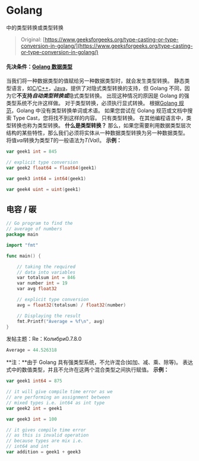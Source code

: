 # Golang

中的类型转换或类型转换

> Original: [https://www.geeksforgeeks.org/type-casting-or-type-conversion-in-golang/](https://www.geeksforgeeks.org/type-casting-or-type-conversion-in-golang/)

#### 先决条件：[Golang 数据类型](https://www.geeksforgeeks.org/data-types-in-go/)

当我们将一种数据类型的值赋给另一种数据类型时，就会发生类型转换。 静态类型语言，如[C](https://www.geeksforgeeks.org/c-programming-language/)/[C++](https://www.geeksforgeeks.org/c-plus-plus/)，[Java](https://www.geeksforgeeks.org/java/)，提供了对隐式类型转换的支持，但 Golang 不同，因为它**不支持*****自动类型转换或***隐式类型转换。 出现这种情况的原因是 Golang 的强类型系统不允许这样做。 对于类型转换，必须执行显式转换。
根据[Golang 规范](https://golang.org/ref/spec)，Golang 中没有类型转换单词或术语。 如果您尝试在 Golang 规范或文档中搜索 Type Cast，您将找不到这样的内容。 只有类型转换。 在其他编程语言中，类型转换也称为类型转换。
**什么是类型转换？**
那么，如果您需要利用数据类型层次结构的某些特性，那么我们必须将实体从一种数据类型转换为另一种数据类型。 将值*val*转换为类型*T*的一般语法为*T(Val)*。
**示例：**

```go
var geek1 int = 845

// explicit type conversion
var geek2 float64 = float64(geek1)

var geek3 int64 = int64(geek1)

var geek4 uint = uint(geek1)
```

## 电容 / 碳

```go
// Go program to find the
// average of numbers
package main

import "fmt"

func main() {

    // taking the required
    // data into variables
    var totalsum int = 846
    var number int = 19
    var avg float32

    // explicit type conversion
    avg = float32(totalsum) / float32(number)

    // Displaying the result
    fmt.Printf("Average = %f\n", avg)
}
```

发帖主题：Re：Колибри0.7.8.0

```go
Average = 44.526318
```

**注：**由于 Golang 具有强类型系统，不允许混合(如加、减、乘、除等)。 表达式中的数值类型，并且不允许在这两个混合类型之间执行赋值。
**示例：**

```go
var geek1 int64 = 875

// it will give compile time error as we
// are performing an assignment between
// mixed types i.e. int64 as int type
var geek2 int = geek1

var geek3 int = 100

// it gives compile time error
// as this is invalid operation
// because types are mix i.e.
// int64 and int
var addition = geek1 + geek3
```